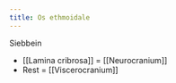 ```yaml
---
title: Os ethmoidale
---
```

Siebbein
- [[Lamina cribrosa]] = [[Neurocranium]]
- Rest = [[Viscerocranium]]

